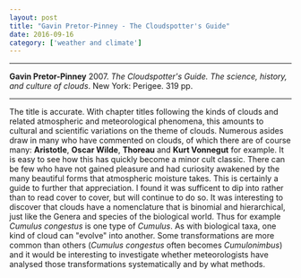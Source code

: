 ```yaml
---
layout: post
title: "Gavin Pretor-Pinney - The Cloudspotter's Guide"
date: 2016-09-16
category: ['weather and climate']
---
```


***
<b>Gavin Pretor-Pinney</b> 2007. _The Cloudspotter's Guide. The science, history, and culture of clouds_.  New York: Perigee. 319 pp.

***

The title is accurate. With chapter titles following the kinds of clouds and related atmospheric and meteorological phenomena, this amounts to cultural and scientific variations on the theme of clouds.  Numerous asides draw in many who have commented on clouds, of which there are of course many: **Aristotle**, **Oscar Wilde**, **Thoreau** and **Kurt Vonnegut** for example.  It is easy to see how this has quickly become a minor cult classic.  There can be few who have not gained pleasure and had curiosity awakened by the many beautiful forms that atmospheric moisture takes.  This is certainly a guide to further that appreciation.  I found it was sufficent to dip into rather than to read cover to cover, but will continue to do so.  It was interesting to discover that clouds have a nomenclature that is binomial and hierarchical, just like the Genera and species of the biological world.  Thus for example _Cumulus congestus_ is one type of _Cumulus_.  As with biological taxa, one kind of cloud can "evolve" into another.  Some transformations are more common than others (_Cumulus congestus_ often becomes _Cumulonimbus_) and it would be interesting to investigate whether meteorologists have analysed those transformations systematically and by what methods.

